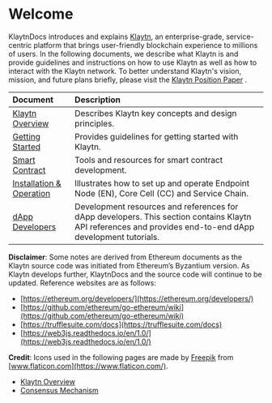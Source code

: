 # Welcome <a id="welcome"></a>

KlaytnDocs introduces and explains [Klaytn](https://www.klaytn.com/), an enterprise-grade, service-centric platform that brings user-friendly blockchain experience to millions of users. In the following documents, we describe what Klaytn is and provide guidelines and instructions on how to use Klaytn as well as how to interact with the Klaytn network. To better understand Klaytn's vision, mission, and future plans briefly, please visit the [Klaytn Position Paper](https://www.klaytn.com/Klaytn_PositionPaper_V2.1.0.pdf) .

| Document | Description |
| :--- | :--- |
| [Klaytn Overview](klaytn/README.md) | Describes Klaytn key concepts and design principles. |
| [Getting Started](getting-started/README.md) | Provides guidelines for getting started with Klaytn. |
| [Smart Contract](smart-contract/README.md) | Tools and resources for smart contract development. |
| [Installation & Operation](node/README.md) | Illustrates how to set up and operate Endpoint Node (EN), Core Cell (CC) and Service Chain. |
| [dApp Developers](dapp/README.md) | Development resources and references for dApp developers. This section contains Klaytn API references and provides end-to-end dApp development tutorials. |

**Disclaimer**: Some notes are derived from Ethereum documents as the Klaytn source code was initiated from Ethereum’s Byzantium version. As Klaytn develops further, KlaytnDocs and the source code will continue to be updated. Reference websites are as follows:

* [https://ethereum.org/developers/](https://ethereum.org/developers/)
* [https://github.com/ethereum/go-ethereum/wiki](https://github.com/ethereum/go-ethereum/wiki)
* [https://trufflesuite.com/docs](https://trufflesuite.com/docs)
* [https://web3js.readthedocs.io/en/1.0/](https://web3js.readthedocs.io/en/1.0/)


**Credit**: Icons used in the following pages are made by [Freepik](https://www.flaticon.com/authors/freepik) from [www.flaticon.com](https://www.flaticon.com/).

* [Klaytn Overview](klaytn/README.md)
* [Consensus Mechanism](klaytn/design/consensus-mechanism.md)
